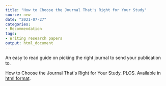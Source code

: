 ```yaml
---
title: "How to Choose the Journal That's Right for Your Study"
source: new
date: "2021-07-27"
categories:
- Recommendation
tags:
- Writing research papers
output: html_document
---
```


An easy to read guide on picking the right journal to send your publication to.

<!--more-->

How to Choose the Journal That's Right for Your Study. PLOS. Available in [html format][plos].

[plos]: https://plos.org/resource/how-to-choose-journal/
